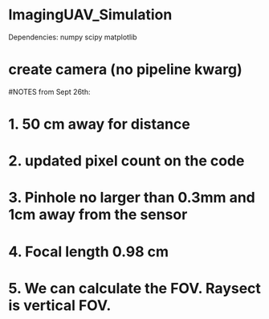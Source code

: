 # ImagingUAV_Simulation
Dependencies: 
numpy
scipy
matplotlib

# create camera (no pipeline kwarg)

#NOTES from Sept 26th:
# 1. 50 cm away for distance 
# 2. updated pixel count on the code  
# 3. Pinhole no larger than 0.3mm and 1cm away from the sensor
# 4. Focal length 0.98 cm 
# 5. We can calculate the FOV. Raysect is vertical FOV. 
